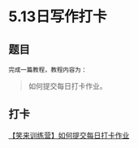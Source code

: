 # 5.13日写作打卡
## 题目
    完成一篇教程，教程内容为：
>如何提交每日打卡作业。

## 打卡
[【笑来训练营】如何提交每日打卡作业](../教程/【笑来训练营】如何提交每日打卡作业.md)